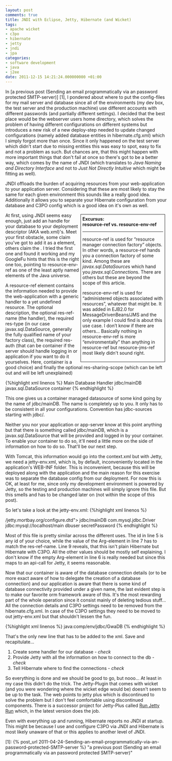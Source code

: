 ```yaml
---
layout: post
comments: true
title: JNDI with Eclipse, Jetty, Hibernate (and Wicket)
tags:
- apache wicket
- c3po
- hibernate
- jetty
- jndi
- jpa
categories:
- software development
- java
- j2ee
date: 2011-12-15 14:21:24.000000000 +01:00
---
```

In [a previous post (Sending an email programmatically via an password protected SMTP-server)] [1], I pondered about where to put the config-files for my mail server and database since all of the environments (my dev box, the test server and the production machine) use different accounts with different passwords (and partially different settings). I decided that the best place would be the webserver users home directory, which solves the problem of having different configurations on different systems but introduces a new risk of a new deploy-step needed to update changed configurations (namely added database entities in hibernate.cfg.xml) which I simply forgot more than once. Since it only happened on the test server which didn't start due to missing entities this was easy to spot, easy to fix and not a problem as such. But chances are, that this might happen with more important things that don't fail at once so there's got to be a better way, which comes by the name of JNDI (which translates to *Java Naming and Directory Interface* and not to *Just Not Directly Intuitive* which might be fitting as well).


JNDI offloads the burden of acquiring resources from your web-application to your application server. Considering that these are most likely to stay the same for each given environment this sounds like a really good idea. Additionally it allows you to separate your Hibernate configuration from your database and C3PO config which is a good idea on it's own as well.

<div style="float: right; width: 50%; border-width: 1px; border-style: solid; margin: 5px; padding: 5px;">
<strong>Excursus: <br />resource-ref vs. resource-env-ref</strong>

<hr />

resource-ref is used for “resource manager connection factory” objects. In other words, a resource-ref hands you a connection factory of some kind. Among these are <em>javax.sql.DataSource</em>s which hand you <em>javax.sql.Connection</em>s. There are others but these are beyond the scope of this article.

resource-env-ref is used for “administered objects associated with resources”, whatever that might be. It was added in EJB2.0 for MessageDrivenBeans/JMS and the only example I could find is about this use case. I don’t know if there are others… Basically nothing in resource-env-ref is more “environmentally” than anything in resource-ref but resource-jms-ref most likely didn't sound right.
</div>

At first, using JNDI seems easy enough, just add an handle for your database to your deployment descriptor (AKA web.xml)'s. Meet your first obstacle, some claim you've got to add it as a <resource-ref></resource-ref> element, others claim the <resource-env-ref>. I tried the first one and found it working and my GoogleFu hints that this is the right one too, pointing to resource-env-ref as one of the least aptly named elements of the Java universe.

A resource-ref element contains the information needed to provide the web-application with a generic handler to a yet undefined resource. The optional description, the optional res-ref-name (the handler), the required res-type (in our case javax.sql.DataSource, generally the fully qualified name of your factory class), the required res-auth (that can be container if the server should handle logging in or application if you want to do it yourselves. Here, container is a good choice) and finally the optional res-sharing-scope (which can be left out and will be left unexplained)

{%highlight xml linenos %}
<resource-ref>
    <description>Main Database Handler</description>
    <res-ref-name>jdbc/mainDB</res-ref-name>
    <res-type>javax.sql.DataSource</res-type>
    <res-auth>container</res-auth>
</resource-ref></pre> 
{% endhighlight %}

This one gives us a container managed datasource of some kind going by the name of jdbc/mainDB. The name is completely up to you. It only has to be consistent in all your configurations. Convention has jdbc-sources starting with jdbc/.

Neither you nor your application or app-server know at this point anything but that there is something called jdbc/mainDB, which is a javax.sql.DataSource that will be provided and logged in by your container. To enable your container to do so, it'll need a little more on the side of information on how to do so. That'll be our next step.

With Tomcat, this information would go into the context.xml but with Jetty, we need a jetty-env.xml, which is, by default, inconveniently located in the application's WEB-INF folder. This is inconvenient, because this will be deployed along with the application and the main reason for this exercise was to separate the database config from our deployment. For now this is OK, at least for me, since only my development environment is powered by Jetty, so the testing and production machines will simply ignore this file. But this smells and has to be changed later on (not within the scope of this post).

So let's take a look at the jetty-env.xml: 
{%highlight xml linenos %}
<?xml version="1.0" encoding="UTF-8"?>
<!DOCTYPE Configure PUBLIC "-//Mort Bay Consulting//DTD Configure//EN"
    "http:/<!-- -->/jetty.mortbay.org/configure.dtd">

<Configure class="org.mortbay.jetty.webapp.WebAppContext">
    <New id="mainDB" class="org.mortbay.jetty.plus.naming.Resource">
    <Arg></Arg>
    <Arg>jdbc/mainDB</Arg>
    <Arg>
         <New class="com.mchange.v2.C3PO.ComboPooledDataSource">
                 <Set name="driverClass">com.mysql.jdbc.Driver</Set>
                 <Set name="jdbcUrl">jdbc:mysql://localhost/main</Set>
                 <Set name="user">dbuser</Set>
                 <Set name="password">secretPassword</Set>
        </New>
    </Arg>
    </New>
 </Configure></pre> 
{% endhighlight %}

Most of this file is pretty similar across the different uses. The id in line 5 is any id of your choice, while the value of the Arg-element in line 7 has to match the res-ref-name. Line 9 reveals, that this isn't plain Hibernate but Hibernate with C3PO. All the other values should be mostly self explaining. I don't know if the empty Arg-element in line 6 is really needed but since this maps to an api-call for Jetty, it seems reasonable.

Now that our container is aware of the database connection details (or to be more exact aware of how to delegate the creation of a database connection) and our application is aware that there is some kind of database connectivity provided under a given name, the last evident step is to make our favorite orm framework aware of this. It's the most rewarding part of the whole operation since it consist mainly of deleting tedious stuff... All the connection details and C3PO settings need to be removed from the hibernate.cfg.xml. In case of the C3PO settings they need to be moved to out jetty-env.xml but that shouldn't lessen the fun.

{%highlight xml linenos %}
<property name="hibernate.connection.datasource">java:comp/env/jdbc/GwaDB</property>
{% endhighlight %}
 
That's the only new line that has to be added to the xml. Save and recapitulate... 

1. Create some handler for our database - *check* 
2. Provide Jetty with all the information on how to connect to the db - *check* 
3. Tell Hibernate where to find the connections - *check* 

So everything is done and we should be good to go, but nooo... At least in my case this didn't do the trick. The Jetty-Plugin that comes with wicket (and you were wondering where the wicket edge would be) doesn't seem to be up to the task. The web points to jetty plus which is discontinued to solve the problem but I don't feel comfortable using discontinued components. There is a successor project for Jetty-Plus called [Run Jetty Run](http://code.google.com/p/run-jetty-run/) which, in the latest version does the job.

Even with everything up and running, Hibernate reports no JNDI at startup. This might be because I use and configure C3PO via JNDI and Hibernate is most likely unaware of that or this applies to another level of JNDI.

[1]: {% post_url 2011-04-24-Sending-an-email-programmatically-via-an-password-protected-SMTP-server %} 
            "a previous post (Sending an email programmatically via an password protected SMTP-server)"          